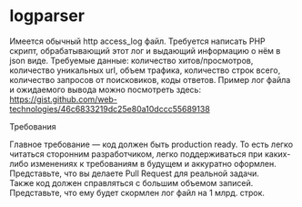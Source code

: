 # logparser
Имеется обычный http access_log файл.
Требуется написать PHP скрипт, обрабатывающий этот лог и выдающий информацию о нём в json виде.
Требуемые данные: количество хитов/просмотров, количество уникальных url, объем трафика, количество строк всего, количество запросов от поисковиков, коды ответов. Пример лог файла и ожидаемого вывода можно посмотреть здесь: https://gist.github.com/web-technologies/46c6833219dc25e80a10dccc55689138
 
Требования
 
Главное требование — код должен быть production ready. То есть легко читаться сторонним разработчиком, легко поддерживаться при каких-либо изменениях к требованиям в будущем и аккуратно оформлен. Представьте, что вы делаете Pull Request для реальной задачи.  
Также код должен справляться с большим объемом записей. Представьте, что ему будет скормлен лог файл на 1 млрд. строк.

